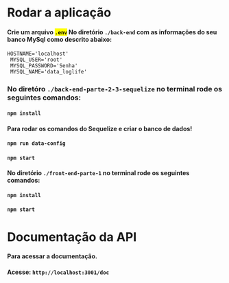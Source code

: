 <body>
  <div>
    <h1>Rodar a aplicação</h1>
    <h4>Crie um arquivo <mark><code>.env</code></mark> No diretório <code>./back-end</code> com as informações do seu banco MySql como
      descrito abaixo:</h4>
    <code>HOSTNAME='localhost'</code><br>
    <code> MYSQL_USER='root'</code><br>
    <code> MYSQL_PASSWORD='Senha'</code><br>
    <code> MYSQL_NAME='data_loglife'</code><br>
    <h3>No diretóro <code>./back-end-parte-2-3-sequelize</code> no terminal rode os seguintes comandos:</h3>
    <h4> <code>npm install</code></h4>
    <h4>Para rodar os comandos do Sequelize e criar o banco de dados!</h4>
    <h4> <code>npm run data-config</code></h4> 
    <h4> <code>npm start</code></h4>
    <h4>No diretório <code>./front-end-parte-1</code> no terminal rode os seguintes comandos:</h4>
    <h4> <code>npm install</code></h4>
    <h4> <code>npm start</code></h4>
    <h1>Documentação da API </h1>
    <h4>Para acessar a documentação.</h4>
    <h4>Acesse: <code>http://localhost:3001/doc</code></h4>
  </div>
</body>
